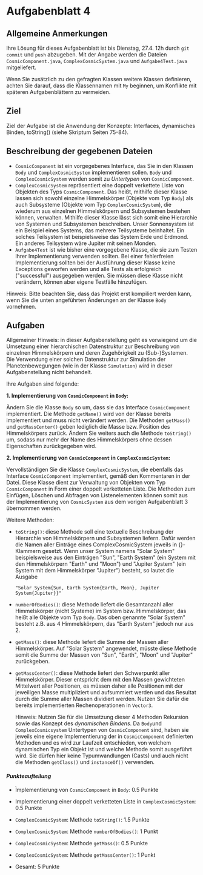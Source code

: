 # Aufgabenblatt 4

## Allgemeine Anmerkungen
Ihre Lösung für dieses Aufgabenblatt ist bis Dienstag, 27.4. 12h durch `git commit` und `push` abzugeben. Mit der Angabe werden die Dateien `CosmicComponent.java`, `ComplexCosmicSystem.java` und `Aufgabe4Test.java` mitgeliefert. 

 Wenn Sie zusätzlich zu den gefragten Klassen weitere Klassen definieren, achten Sie darauf, dass die Klassennamen mit `My` beginnen, um Konflikte mit späteren Aufgabenblättern zu vermeiden.

## Ziel
Ziel der Aufgabe ist die Anwendung der Konzepte: Interfaces, dynamisches Binden, toString() (siehe Skriptum Seiten 75-84).

## Beschreibung der gegebenen Dateien
- `CosmicComponent` ist ein vorgegebenes Interface, das Sie in den Klassen `Body` und `ComplexCosmicSystem` implementieren sollen. `Body` und `ComplexCosmicSystem` werden somit zu _Untertypen_ von `CosmicComponent`.
-  `ComplexCosmicSystem` repräsentiert eine doppelt verkettete Liste von Objekten des Typs `CosmicComponent`. Das heißt, mithilfe dieser Klasse lassen sich sowohl einzelne Himmelskörper (Objekte vom Typ `Body`) als auch Subsysteme (Objekte vom Typ `ComplexCosmicSystem`), die wiederum aus einzelnen Himmelskörpern und Subsystemen bestehen können, verwalten. Mithilfe dieser Klasse lässt sich somit eine Hierarchie von Systemen und Subsystemen beschreiben. Unser Sonnensystem ist ein Beispiel eines Systems, das mehrere Teilsysteme beinhaltet. Ein solches Teilsystem ist beispielsweise das System Erde und Erdmond. Ein anderes Teilsystem wäre Jupiter mit seinen Monden.
- `Aufgabe4Test` ist wie bisher eine vorgegebene Klasse, die sie zum Testen Ihrer Implementierung verwenden sollten. Bei einer fehlerfreien Implementierung sollten bei der Ausführung dieser Klasse keine Exceptions geworfen werden und alle Tests als erfolgreich ("successful") ausgegeben werden. Sie müssen diese Klasse nicht verändern, können aber eigene Testfälle hinzufügen.

Hinweis: Bitte beachten Sie, dass das Projekt erst kompiliert werden kann, wenn Sie die unten angeführten Änderungen an der Klasse `Body` vornehmen. 

## Aufgaben

Allgemeiner Hinweis: in dieser Aufgabenstellung geht es vorwiegend um die Umsetzung einer hierarchischen Datenstruktur zur Beschreibung von einzelnen Himmelskörpern und deren Zugehörigkeit zu (Sub-)Systemen. Die Verwendung einer solchen Datenstruktur zur Simulation der Planetenbewegungen (wie in der Klasse `Simulation`) wird in dieser Aufgabenstellung nicht behandelt.

Ihre Aufgaben sind folgende:

**1. Implementierung von `CosmicComponent` in `Body`:**

Ändern Sie die Klasse `Body` so um, dass sie das Interface `CosmicComponent` implementiert. Die Methode `getName()` wird von der Klasse bereits implementiert und muss nicht verändert werden. Die Methoden `getMass()` und `getMassCenter()` geben lediglich die Masse bzw. Position des Himmelskörpers zurück. Ändern Sie weiters auch die Methode `toString()` um, sodass nur mehr der Name des Himmelskörpers ohne dessen Eigenschaften zurückgegeben wird.

**2. Implementierung von `CosmicComponent` in `ComplexCosmicSystem`:**

 Vervollständigen Sie die Klasse `ComplexCosmicSystem`, die ebenfalls das Interface `CosmicComponent` implementiert, gemäß den Kommentaren in der Datei. Diese Klasse dient zur Verwaltung von Objekten vom Typ `CosmicComponent` in Form einer doppelt verketteten Liste. Die Methoden zum Einfügen, Löschen und Abfragen von Listenelementen können somit aus der Implementierung von `CosmicSystem` aus dem vorigen Aufgabenblatt 3 übernommen werden. 

Weitere Methoden:

- `toString()`: diese Methode soll eine textuelle Beschreibung der Hierarchie von Himmelskörpern und Subsystemen liefern. Dafür werden die Namen aller Einträge eines ComplexCosmicSystem jeweils in {}-Klammern gesetzt. Wenn unser System namens "Solar System" beispielsweise aus den Einträgen "Sun", "Earth System" (ein System mit den Himmelskörpern "Earth" und "Moon") und "Jupiter System" (ein System mit dem Himmelskörper "Jupiter") besteht, so lautet die Ausgabe

    `"Solar System{Sun, Earth System{Earth, Moon}, Jupiter System{Jupiter}}"`

- `numberOfBodies()`: diese Methode liefert die Gesamtanzahl aller Himmelskörper (nicht Systeme) im System bzw. Himmelskörper, das heißt alle Objekte vom Typ `Body`. Das oben genannte "Solar System" besteht z.B. aus 4 Himmelskörpern, das "Earth System" jedoch nur aus 2.

- `getMass()`: diese Methode liefert die Summe der Massen aller Himmelskörper. Auf "Solar System" angewendet, müsste diese Methode somit die Summe der Massen von "Sun", "Earth", "Moon" und "Jupiter" zurückgeben.

- `getMassCenter()`: diese Methode liefert den Schwerpunkt aller Himmelskörper. Dieser entspricht dem mit den Massen gewichteten Mittelwert aller Positionen, es müssen daher alle Positionen mit der jeweiligen Masse multipliziert und aufsummiert werden und das Resultat durch die Summe aller Massen dividiert werden. Nutzen Sie dafür die bereits implementierten Rechenoperationen in `Vector3`.  


  Hinweis: Nutzen Sie für die Umsetzung dieser 4 Methoden Rekursion sowie das Konzept des _dynamischen Bindens_. Da `Body`und `ComplexCosmicsystem` Untertypen von `CosmicComponent` sind, haben sie jeweils eine eigene Implementierung der in `CosmicComponent` definierten Methoden und es wird zur Laufzeit entschieden, von welchem dynamischen Typ ein Objekt ist und welche Methode somit ausgeführt wird. Sie dürfen hier keine Typumwandlungen (Casts) und auch nicht die Methoden `getClass()` und `instanceOf()` verwenden.

#### _Punkteaufteilung_

- Ìmplementierung von `CosmicComponent` in `Body`: 0.5 Punkte
- Implementierung einer doppelt verketteten Liste in `ComplexCosmicSystem`: 0.5 Punkte 
- `ComplexCosmicSystem`: Methode `toString()`: 1.5 Punkte
- `ComplexCosmicSystem`: Methode `numberOfBodies()`: 1 Punkt
- `ComplexCosmicSystem`: Methode `getMass()`: 0.5 Punkte
- `ComplexCosmicSystem`: Methode `getMassCenter()`: 1 Punkt


 - Gesamt: 5 Punkte 



